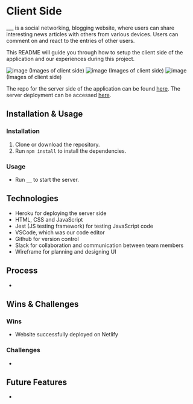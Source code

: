 # Client Side

___ is a social networking, blogging website, where users can share interesting news articles with others from various devices. Users can comment on and react to the entries of other users.

This README will guide you through how to setup the client side of the application and our experiences during this project.

![image](https://) (Images of client side)
![image](https://) (Images of client side)
![image](https://) (Images of client side)

The repo for the server side of the application can be found [here](https://github.com/Forum-123/Lap-1-Project-Server). The server deployment can be accessed [here](https://caffeine-overflow-server.herokuapp.com/).

## Installation & Usage

### Installation

1. Clone or download the repository.
2. Run `npm install` to install the dependencies.

### Usage

* Run `__` to start the server.

## Technologies

* Heroku for deploying the server side
* HTML, CSS and JavaScript
* Jest (JS testing framework) for testing JavaScript code
* VSCode, which was our code editor
* Github for version control
* Slack for collaboration and communication between team members
* Wireframe for planning and designing UI

## Process

*

## Wins & Challenges

### Wins

* Website successfully deployed on Netlify

### Challenges

*

## Future Features

*